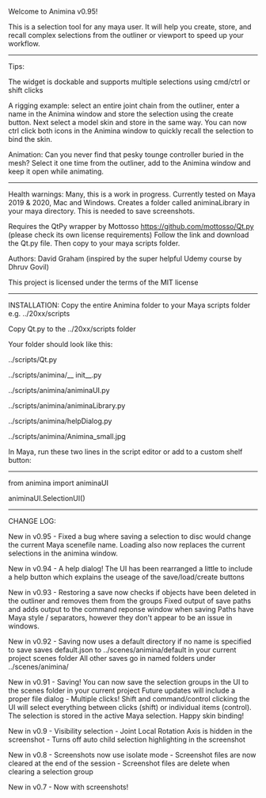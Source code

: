 Welcome to Animina v0.95!

This is a selection tool for any maya user. It will help you create, store, and recall complex selections from the outliner or viewport to speed up your workflow.

----------------------

Tips:

The widget is dockable and supports multiple selections using cmd/ctrl or shift clicks

A rigging example: select an entire joint chain from the outliner, enter a name in the Animina window and store the selection using the create button. Next select a model skin and store in the same way. You can now ctrl click both icons in the Animina window to quickly recall the selection to bind the skin.

Animation: Can you never find that pesky tounge controller buried in the mesh? Select it one time from the outliner, add to the Animina window and keep it open while animating.


------------------

Health warnings: Many, this is a work in progress. Currently tested on Maya 2019 & 2020, Mac and Windows.
		 Creates a folder called animinaLibrary in your maya directory. This is needed to save screenshots.

Requires the QtPy wrapper by Mottosso https://github.com/mottosso/Qt.py (please check its own license requirements)
Follow the link and download the Qt.py file. Then copy to your maya scripts folder.

Authors: David Graham (inspired by the super helpful Udemy course by Dhruv Govil)

This project is licensed under the terms of the MIT license

-----------------------------------------------------------

INSTALLATION:
Copy the entire Animina folder to your Maya scripts folder e.g.  ../20xx/scripts

Copy Qt.py to the ../20xx/scripts folder

Your folder should look like this:

../scripts/Qt.py

../scripts/animina/__ init__.py

../scripts/animina/animinaUI.py

../scripts/animina/animinaLibrary.py

../scripts/animina/helpDialog.py

../scripts/animina/Animina_small.jpg


In Maya, run these two lines in the script editor or add to a custom shelf button:

--------------------------------

from animina import animinaUI

animinaUI.SelectionUI()

--------------------------------


CHANGE LOG:

New in v0.95 - Fixed a bug where saving a selection to disc would change the current Maya scenefile name. Loading also now replaces the current selections in the animina window.

New in v0.94 - A help dialog! The UI has been rearranged a little to include a help button which explains the useage of the save/load/create buttons

New in v0.93 - Restoring a save now checks if objects have been deleted in the outliner and removes them from the groups
	       Fixed output of save paths and adds output to the command reponse window when saving
	       Paths have Maya style / separators, however they don't appear to be an issue in windows.

New in v0.92 - Saving now uses a default directory if no name is specified to save
	       saves default.json to ../scenes/animina/default   in your current project scenes folder 
	       All other saves go in named folders under ../scenes/animina/

New in v0.91 - Saving! You can now save the selection groups in the UI to the scenes folder in your current project
	       Future updates will include a proper file dialog
	     - Multiple clicks! Shift and command/control clicking the UI will select everything between clicks (shift)
	       or individual items (control). The selection is stored in the active Maya selection. Happy skin binding!

New in v0.9 - Visibility selection
	    - Joint Local Rotation Axis is hidden in the screenshot
	    - Turns off auto child selection highlighting in the screenshot

New in v0.8 - Screenshots now use isolate mode
	    - Screenshot files are now cleared at the end of the session
	    - Screenshot files are delete when clearing a selection group

New in v0.7 - Now with screenshots!
